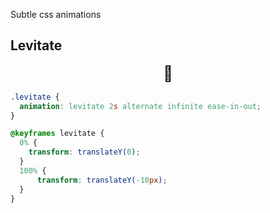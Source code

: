 Subtle css animations


## Levitate 

<div style="font-size:24px;text-align:center;margin-bottom:1rem;" class="levitate">
    🌟
</div>

<style>
.levitate {
  animation: levitate 2s alternate infinite ease-in-out;
}

@keyframes levitate {
  0% {
    transform: translateY(0);
  }
  100% {
      transform: translateY(-10px);
  }
}
</style>

```css
.levitate {
  animation: levitate 2s alternate infinite ease-in-out;
}

@keyframes levitate {
  0% {
    transform: translateY(0);
  }
  100% {
      transform: translateY(-10px);
  }
}

```